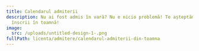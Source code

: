 ```yaml
---
title: Calendarul admiterii
description: Nu ai fost admis în vară? Nu e nicio problemă! Te așteptăm să te
  înscrii în toamnă!
image:
  src: /uploads/untitled-design-1-.png
fullPath: licenta/admitere/calendarul-admiterii-din-toamna
---
```

<Timeline slug="admitere-licență-septembrie-2021"></Timeline>

<Attachment label="Pentru mai multe detalii sau informații despre admiterea la învățământul la distanță sau cu frecvență redusă, te rugăm să accesezi acest link." external="http://upt.ro/Informatii_admitere-licenta_1536_ro.html"></Attachment>